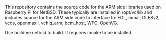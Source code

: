 This repository contains the source code for the ARM side libraries used on Raspberry Pi for NetBSD.
These typically are installed in /opt/vc/lib and includes source for the ARM side code to interface to:
EGL, mmal, GLESv2, vcos, openmaxil, vchiq_arm, bcm_host, WFC, OpenVG.

Use buildme.netbsd to build. It requires cmake to be installed.
